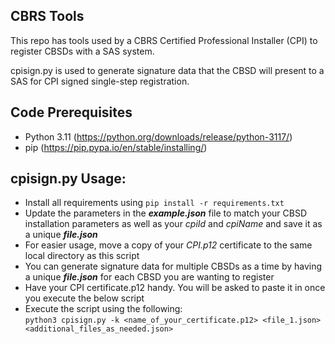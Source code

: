 CBRS Tools
----------

This repo has tools used by a CBRS Certified Professional Installer (CPI) to register
CBSDs with a SAS system.  

cpisign.py is used to generate signature data that the CBSD will present to a SAS for CPI signed single-step registration.  


Code Prerequisites
----------

- Python 3.11 (https://python.org/downloads/release/python-3117/)
- pip (https://pip.pypa.io/en/stable/installing/)



cpisign.py Usage:
----------

- Install all requirements using `pip install -r requirements.txt`
- Update the parameters in the ***example.json*** file to match your CBSD installation parameters as well as your *cpiId* and *cpiName* and save it as a unique ***file.json***
- For easier usage, move a copy of your *CPI.p12* certificate to the same local directory as this script
- You can generate signature data for multiple CBSDs as a time by having a unique ***file.json*** for each CBSD you are wanting to register
- Have your CPI certificate.p12 handy. You will be asked to paste it in once you execute the below script
- Execute the script using the following:  
`python3 cpisign.py -k <name_of_your_certificate.p12> <file_1.json> <additional_files_as_needed.json>`


